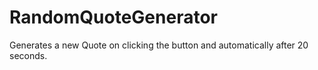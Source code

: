 # RandomQuoteGenerator
Generates a new Quote on clicking the button and automatically after 20 seconds.
